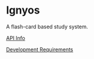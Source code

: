 # Ignyos

A flash-card based study system.

 [API Info](/docs/api.md)
 
 [Development Requirements](/docs/requirements.md)
